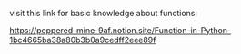 visit this link for basic knowledge about functions:

https://peppered-mine-9af.notion.site/Function-in-Python-1bc4665ba38a80b3b0a9cedff2eee89f
